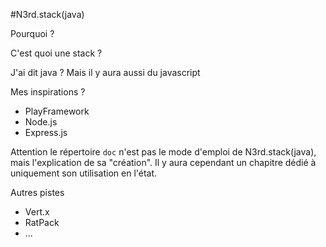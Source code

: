 #N3rd.stack(java)

Pourquoi ?

C'est quoi une stack ?


J'ai dit java ? Mais il y aura aussi du javascript

Mes inspirations ?

- PlayFramework
- Node.js
- Express.js

Attention le répertoire `doc` n'est pas le mode d'emploi de N3rd.stack(java), mais l'explication de sa "création". Il y aura cependant un chapitre dédié à uniquement son utilisation en l'état.


Autres pistes

- Vert.x
- RatPack
- ...
